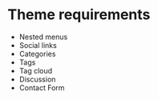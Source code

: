 


# Theme requirements
- Nested menus
- Social links
- Categories
- Tags
 - Tag cloud
- Discussion
- Contact Form
